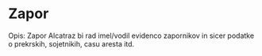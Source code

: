 # Zapor

Opis: Zapor Alcatraz bi rad imel/vodil evidenco zapornikov in sicer podatke o prekrskih, sojetnikih, casu aresta itd.